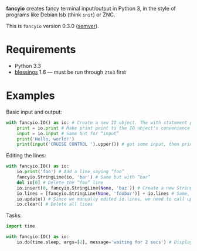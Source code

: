 **fancyio** creates fancy terminal input/output in Python 3, in the style of programs like Debian lsb (think `init`) or ZNC.

This is `fancyio` version 0.3.0 ([semver][]).

Requirements
============

*   Python 3.3
*   [blessings][] 1.6 — must be run through `2to3` first

Examples
========

Basic input and output:

```Python
with fancyio.IO() as io: # Create a new IO object. The with statement prints a newline after the last line on exit.
    print = io.print # Make print point to the IO object's convenience method instead of the built-in function.
    input = io.input # Same but for “input”
    print('Hello, world!')
    print(input('CRUISE CONTROL ').upper()) # get some input, then print the uppercased string to a new line
```

Editing the lines:

```Python
with fancyio.IO() as io:
    io.print('foo') # Add a line saying “foo”
    fancyio.StringLine(io, 'bar') # Same but with “bar”
    del io[0] # Delete the “foo” line
    io.insert(0, fancyio.StringLine(None, 'baz')) # Create a new StringLine which is not associated with the io object, and insert it.
    io.lines = [fancyio.StringLine(None, 'foobar')] + io.lines # Same, but by manually editing the list of lines.
    io.update() # Since we manually edited io.lines, we need to call update.
    io.clear() # Delete all lines
```

Tasks:

```Python
import time

with fancyio.IO() as io:
    io.do(time.sleep, args=[2], message='waiting for 2 secs') # Displays an ellipsis, which changes to “ok” after the function is done.
```

[blessings]: https://github.com/erikrose/blessings (github: erikrose: blessings)
[semver]: http://semver.org/ (Semantic Versioning 2.0.0)
